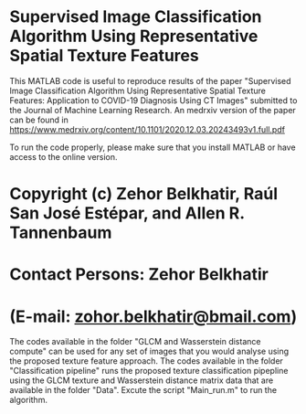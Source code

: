 # Supervised Image Classification Algorithm Using Representative Spatial Texture Features

This MATLAB code is useful to reproduce results of the paper "Supervised Image Classification Algorithm Using Representative Spatial Texture Features: Application
to COVID-19 Diagnosis Using CT Images" submitted to the Journal of Machine Learning Research. An medrxiv version of the paper can be found in https://www.medrxiv.org/content/10.1101/2020.12.03.20243493v1.full.pdf

To run the code properly, please make sure that you install MATLAB or have access to the online version.

# Copyright (c) Zehor Belkhatir, Raúl San José Estépar, and Allen R. Tannenbaum

# Contact Persons: Zehor Belkhatir 
# (E-mail: zohor.belkhatir@bmail.com)

The codes available in the folder "GLCM and Wasserstein distance compute" can be used for any set of images that you would analyse using the proposed texture feature approach. 
The codes available in the folder "Classification pipeline" runs the proposed texture classification pipepline using the GLCM texture and Wasserstein distance matrix data that are available in the folder "Data". Excute the script "Main_run.m" to run the algorithm.  
